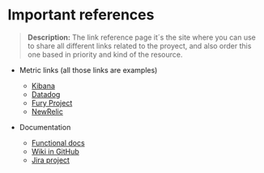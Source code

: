 # Important references

> **Description:** The link reference page it´s the site where you can use to share all different
> links related to the proyect, and also order this one based in priority and kind of the resource.

- Metric links (all those links are examples)
  - [Kibana](https://furylogs-highvolume-11.furycloud.io/)
  - [Datadog](https://app.datadoghq.com/)
  - [Fury Project](https://furydocs.io/docs/2.0.64/guide/#/lang-es/introduccion/)
  - [NewRelic](https://one.newrelic.com/)

- Documentation
  - [Functional docs]()
  - [Wiki in GitHub]()
  - [Jira project]()